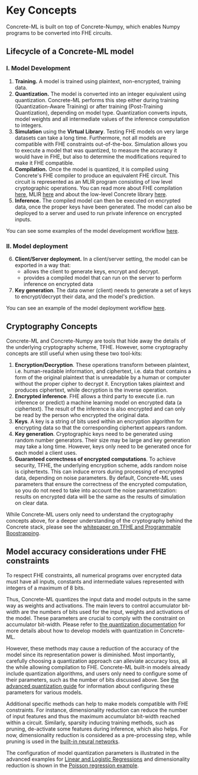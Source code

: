 # Key Concepts

Concrete-ML is built on top of Concrete-Numpy, which enables Numpy programs to be converted into FHE circuits.

## Lifecycle of a Concrete-ML model

### I. Model Development

1. **Training.** A model is trained using plaintext, non-encrypted, training data.
1. **Quantization.** The model is converted into an integer equivalent using quantization. Concrete-ML performs this step  either during training (Quantization-Aware Training) or after training (Post-Training Quantization), depending on model type. Quantization converts inputs, model weights and all intermediate values of the inference computation to integers.
1. **Simulation** using the **Virtual Library**. Testing FHE models on very large datasets can take a long time. Furthermore, not all models are compatible with FHE constraints out-of-the-box. Simulation allows you to execute a model that was quantized, to measure the accuracy it would have in FHE, but also to determine the modifications required to make it FHE compatible.
1. **Compilation.** Once the model is quantized, it is compiled using Concrete's FHE compiler to produce an equivalent FHE circuit. This circuit is represented as an MLIR program consisting of low level cryptographic operations. You can read more about FHE compilation [here](../advanced-topics/compilation.md), MLIR [here](https://mlir.llvm.org/) and about the low-level Concrete library [here](https://docs.zama.ai/concrete-core).
1. **Inference.** The compiled model can then be executed on encrypted data, once the proper keys have been generated. The model can also be deployed to a server and used to run private inference on encrypted inputs.

You can see some examples of the model development workflow [here](../built-in-models/ml_examples.md).

### II. Model deployment

6. **Client/Server deployment.** In a client/server setting, the model can be exported in a way that:
   - allows the client to generate keys, encrypt and decrypt.
   - provides a compiled model that can run on the server to perform inference on encrypted data
1. **Key generation**. The data owner (client) needs to generate a set of keys to encrypt/decrypt their data, and the model's prediction.

You can see an example of the model deployment workflow [here](https://github.com/zama-ai/concrete-ml/blob/release/0.3.x/docs/advanced_examples/ClientServer.ipynb).

## Cryptography Concepts

Concrete-ML and Concrete-Numpy are tools that hide away the details of the underlying cryptography scheme, TFHE. However, some cryptography concepts are still useful when using these two tool-kits:

1. **Encryption/Decryption**. These operations transform between plaintext, i.e. human-readable information, and  ciphertext, i.e. data that contains a form of the original plaintext that is unreadable by a human or computer without the proper cipher to decrypt it. Encryption takes plaintext and produces ciphertext, while decryption is the inverse operation.
1. **Encrypted inference**. FHE allows a third party to execute (i.e. run inference or predict) a machine learning model on encrypted data (a ciphertext). The result of the inference is also encrypted and can only be read by the person who encrypted the original data.
1. **Keys**. A key is a string of bits used within an encryption algorithm for encrypting data so that the corresponding ciphertext appears random.
1. **Key generation**. Cryptographic keys need to be generated using random number generators. Their size may be large and key generation may take a long time. However, keys only need to be generated once for each model a client uses.
1. **Guaranteed correctness of encrypted computations**. To achieve security, TFHE, the underlying encryption scheme, adds random noise is ciphertexts. This can induce errors during processing of encrypted data, depending on noise parameters. By default, Concrete-ML uses parameters that ensure the correctness of the encrypted computation, so you do not need to take into account the noise parametrization:  results on encrypted data will be the same as the results of simulation on clear data.

While Concrete-ML users only need to understand the cryptography concepts above, for a deeper understanding of the cryptography
behind the Concrete stack, please see the [whitepaper on TFHE and Programmable Boostrapping](https://whitepaper.zama.ai/).

## Model accuracy considerations under FHE constraints

To respect FHE constraints, all numerical programs over encrypted data must have all inputs, constants and intermediate values represented with integers of a maximum of 8 bits.

Thus, Concrete-ML quantizes the input data and model outputs  in the same way as weights and activations. The main levers to control accumulator bit-width are the numbers of bits used for the input, weights and activations of the model. These parameters are crucial to comply with the constraint on accumulator bit-width. Please refer to [the quantization documentation](../advanced-topics/quantization.md) for more details about how to develop models with quantization in Concrete-ML.

However, these methods may cause a reduction of the accuracy of the model since its representation power is diminished. Most importantly, carefully choosing a quantization approach can alleviate accuracy loss, all the while allowing compilation to FHE. Concrete-ML built-in models already include quantization algorithms, and users only need to configure some of their parameters, such as the number of bits discussed above. See [the advanced quantization guide](../advanced-topics/quantization.md#configuring-model-quantization-parameters) for information about configuring these parameters for various models.

Additional specific methods can help to make models compatible with FHE constraints. For instance, dimensionality reduction can reduce the number of input features and thus the maximum accumulator bit-width reached within a circuit. Similarly, sparsity inducing training methods, such as pruning, de-activate some features during inference, which also helps. For now, dimensionality reduction is considered as a pre-processing step, while pruning is used in the [built-in neural networks](../built-in-models/neural-networks.md).

The configuration of model quantization parameters is illustrated in the advanced examples for [Linear and Logistic Regressions](../built-in-models/ml_examples.md) and dimensionality reduction is shown in the [Poisson regression example](https://github.com/zama-ai/concrete-ml/blob/release/0.3.x/docs/advanced_examples/PoissonRegression.ipynb).
